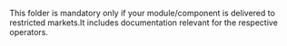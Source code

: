 This folder is mandatory only if your module/component is delivered to restricted markets.It includes documentation relevant for the respective operators.
